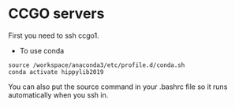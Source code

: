 # CCGO servers

First you need to ssh ccgo1.

* To use conda
```
source /workspace/anaconda3/etc/profile.d/conda.sh
conda activate hippylib2019
```
You can also put the source command in your .bashrc file so it runs automatically when you ssh in.
